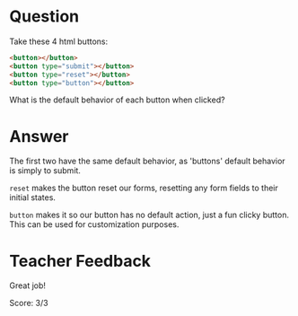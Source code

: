 # Question

Take these 4 html buttons:

```html
<button></button>
<button type="submit"></button>
<button type="reset"></button>
<button type="button"></button>
```

What is the default behavior of each button when clicked?

# Answer

The first two have the same default behavior, as 'buttons' default behavior is simply to submit.

`reset` makes the button reset our forms, resetting any form fields to their initial states.

`button` makes it so our button has no default action, just a fun clicky button. This can be used for customization purposes.

# Teacher Feedback

Great job!

Score: 3/3